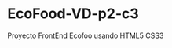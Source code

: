 # EcoFood-VD-p2-c3
Proyecto FrontEnd Ecofoo usando HTML5 CSS3
<!doctype html>
<html lang="es">
    <head>
        <meta charset="utf-8">